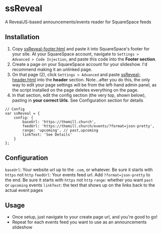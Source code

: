# ssReveal
A RevealJS-based announcements/events reader for SquareSpace feeds

## Installation
1. Copy [ssReveal-footer.html](https://raw.githubusercontent.com/adamschnaare/ssReveal/master/dist/ssReveal-footer.html) and paste it into SquareSpace's footer for your site. At your SquareSpace account, navigate to `Settings > Advanced > Code Injection`, and paste this code into the **Footer section**.
2. Create a page on your SquareSpace account for your slideshow. I'd recommend making it an unlinked page.
3. On that page (2), click `Settings > Advanced` and paste [ssReveal-header.html](https://raw.githubusercontent.com/adamschnaare/ssReveal/master/dist/ssReveal-header.html) into the **header** section. Note...after you do this, the only way to edit your page settings will be from the left-hand admin panel, as the script installed on the page deletes everything on the page.
4. In that section, edit the config section (the very top, shown below), pasting in **your correct Urls**. See Configuration section for details

```
// Config
var ssReveal = {
    config: {
        baseUrl: 'https://themill.church',
        feedUrl: 'https://themill.church/events/?format=json-pretty',
        range: 'upcoming', // past,upcoming
        linkText: 'See Details'
    }
};
```

## Configuration
`baseUrl`: Your website url up to the `.com`, or whatever. Be sure it starts with `https` not `http`
`feedUrl`: Your events feed url. Add `?format=json-pretty` to the end. Be sure it starts with `https` not `http`
`range`: whether you want `past` or `upcoming` events
`linkText`: the text that shows up on the links back to the actual event pages

## Usage
- Once setup, just navigate to your create page url, and you're good to go!
- Repeat for each events feed you want to use as an announcements slideshow
